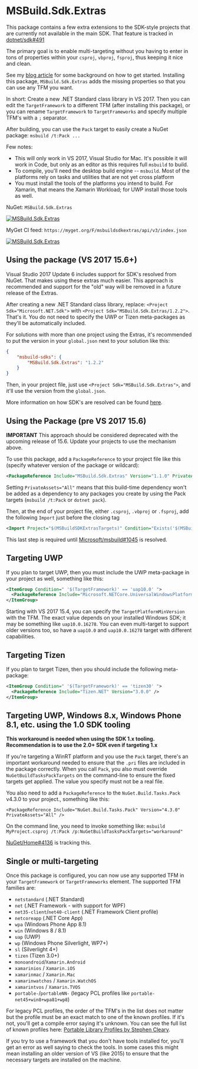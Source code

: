 # MSBuild.Sdk.Extras

This package contains a few extra extensions to the SDK-style projects that are currently not available
in the main SDK. That feature is tracked in [dotnet/sdk#491](https://github.com/dotnet/sdk/issues/491)

The primary goal is to enable multi-targeting without you having to enter in tons of properties within your
`csproj`, `vbproj`, `fsproj`, thus keeping it nice and clean.

See my [blog article](https://oren.codes/2017/01/04/multi-targeting-the-world-a-single-project-to-rule-them-all/) for some background on how to get started. Installing
this package, `MSBuild.Sdk.Extras` adds the missing properties so that you can use any TFM you want.

In short: Create a new .NET Standard class library in VS 2017. Then you can edit the `TargetFramework` to a different TFM (after installing this package), or you can rename `TargetFramework` to `TargetFrameworks` and specify multiple TFM's with a `;` separator.

After building, you can use the `Pack` target to easily create a NuGet package: `msbuild /t:Pack ...`

Few notes:

- This will only work in VS 2017, Visual Studio for Mac. It's possible it will work in Code, but only as an editor as this requires full `msbuild` to build.
- To compile, you'll need the desktop build engine -- `msbuild`. Most of the platforms rely on tasks and utilities that are not yet cross platform
- You must install the tools of the platforms you intend to build. For Xamarin, that means the Xamarin Workload; for UWP install those tools as well.

NuGet: `MSBuild.Sdk.Extras`

[![MSBuild.Sdk.Extras](https://img.shields.io/nuget/v/MSBuild.Sdk.Extras.svg)](https://nuget.org/packages/MSBuild.Sdk.Extras)

MyGet CI feed: `https://myget.org/F/msbuildsdkextras/api/v3/index.json`

[![MSBuild.Sdk.Extras](https://img.shields.io/myget/msbuildsdkextras/v/MSBuild.Sdk.Extras.svg)](https://myget.org/gallery/msbuildsdkextras)

## Using the package (VS 2017 15.6+)

Visual Studio 2017 Update 6 includes support for SDK's resolved from NuGet. That makes using these extras much easier. This approach is recommended and support for the "old" way will be removed in a future release of the Extras.

After creating a new .NET Standard class library, replace:
`<Project Sdk="Microsoft.NET.Sdk">` with `<Project Sdk="MSBuild.Sdk.Extras/1.2.2">`. That's it. You do not need to specify the UWP or Tizen meta-packages as they'll be automatically included.

For solutions with more than one project using the Extras, it's recommended to put the version in your `global.json` next to your solution like this:

```json
{
    "msbuild-sdks": {
        "MSBuild.Sdk.Extras": "1.2.2"
    }
}
```
Then, in your project file, just use `<Project Sdk="MSBuild.Sdk.Extras">`, and it'll use the version from the `global.json`.

More information on how SDK's are resolved can be found [here](https://docs.microsoft.com/en-us/visualstudio/msbuild/how-to-use-project-sdk#how-project-sdks-are-resolved).


## Using the Package (pre VS 2017 15.6)

**IMPORTANT** This approach should be considered deprecated with the upcoming release of 15.6. Update your projects to use the mechanism above.

To use this package, add a `PackageReference` to your project file like this (specify whatever version of the package or wildcard):

``` xml
<PackageReference Include="MSBuild.Sdk.Extras" Version="1.1.0" PrivateAssets="All" />
```

Setting `PrivateAssets="All"` means that this build-time dependency won't be added as a dependency to any packages you create by
using the Pack targets (`msbuild /t:Pack` or `dotnet pack`).

Then, at the end of your project file, either `.csproj`, `.vbproj` or `.fsproj`, add the following `Import` just before the closing tag

``` xml
<Import Project="$(MSBuildSDKExtrasTargets)" Condition="Exists('$(MSBuildSDKExtrasTargets)')" />
```

This last step is required until [Microsoft/msbuild#1045](https://github.com/Microsoft/msbuild/issues/1045) is resolved.

## Targeting UWP

If you plan to target UWP, then you must include the UWP meta-package in your project as well, something like this:

``` xml
<ItemGroup Condition=" '$(TargetFramework)' == 'uap10.0' ">
  <PackageReference Include="Microsoft.NETCore.UniversalWindowsPlatform" Version="5.4.0" />
</ItemGroup>
```

Starting with VS 2017 15.4, you can specify the `TargetPlatformMinVersion` with the TFM. The exact value depends on your installed Windows SDK; it may be something like `uap10.0.16278`. You can even multi-target to support older versions too, so have a `uap10.0` and `uap10.0.16278` target with different capabilities.

## Targeting Tizen

If you plan to target Tizen, then you should include the following meta-package:

```xml
<ItemGroup Condition=" '$(TargetFramework)' == 'tizen30' ">
  <PackageReference Include="Tizen.NET" Version="3.0.0" />
</ItemGroup>
```

## Targeting UWP, Windows 8.x, Windows Phone 8.1, etc. using the 1.0 SDK tooling

**This workaround is needed when using the SDK 1.x tooling. Recommendation is to use the 2.0+ SDK even if targeting 1.x**

If you're targeting a WinRT platform and you use the `Pack` target, there's an important workaround needed to ensure
that the `.pri` files are included in the package correctly. When you call `Pack`, you also must override `NuGetBuildTasksPackTargets` on the command-line
to ensure the fixed targets get applied. The value you specify must not be a real file.

You also need to add a `PackageReference` to the `NuGet.Build.Tasks.Pack` v4.3.0 to your project., something like this:

`<PackageReference Include="NuGet.Build.Tasks.Pack" Version="4.3.0" PrivateAssets="All" />`

On the command line, you need to invoke something like: `msbuild MyProject.csproj /t:Pack /p:NuGetBuildTasksPackTargets="workaround"`

[NuGet/Home#4136](https://github.com/NuGet/Home/issues/4136) is tracking this.

## Single or multi-targeting

Once this package is configured, you can now use any supported TFM in your `TargetFramework` or `TargetFrameworks` element. The supported TFM families are:

- `netstandard` (.NET Standard)
- `net` (.NET Framework - with support for WPF)
- `net35-client`/`net40-client` (.NET Framework Client profile)
- `netcoreapp` (.NET Core App)
- `wpa` (Windows Phone App 8.1)
- `win` (Windows 8 / 8.1)
- `uap` (UWP)
- `wp` (Windows Phone Silverlight, WP7+)
- `sl` (Silverlight 4+)
- `tizen` (Tizen 3.0+)
- `monoandroid`/`Xamarin.Android`
- `xamarinios` / `Xamarin.iOS`
- `xamarinmac` / `Xamarin.Mac`
- `xamarinwatchos` / `Xamarin.WatchOS`
- `xamarintvos` / `Xamarin.TVOS`
- `portable-`/`portableNN-` (legacy PCL profiles like `portable-net45+win8+wpa81+wp8`)

 For legacy PCL profiles, the order of the TFM's in the list does not matter but the profile must be an exact match
 to one of the known profiles. If it's not, you'll get a compile error saying it's unknown. You can see the full
 list of known profiles here: [Portable Library Profiles by Stephen Cleary](https://portablelibraryprofiles.stephencleary.com/).

 If you try to use a framework that you don't have tools installed for, you'll get an error as well saying to check the tools. In some cases
 this might mean installing an older version of VS (like 2015) to ensure that the necessary targets are installed on the machine.

